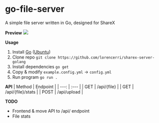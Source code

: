 # go-file-server

A simple file server written in Go, designed for ShareX

**Preview**
![](https://i.imgur.com/IyUO5D2.gif)

**Usage**

1. Install [Go](https://go.dev) ([Ubuntu](https://github.com/golang/go/wiki/Ubuntu))
2. Clone repo `git clone https://github.com/lorencerri/sharex-server-golang`
3. Install dependencies `go get`
4. Copy & modify `example.config.yml` -> `config.yml`
5. Run program `go run .`

**API**
| Method | Endpoint |
| ---: | :--- |
| GET | /api/{file} |
| GET | /api/{file}/stats |
| POST | /api/upload |

**TODO**

-   Frontend & move API to /api/ endpoint
-   File stats
